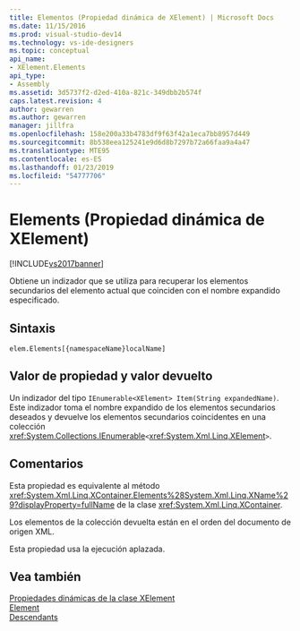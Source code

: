 ```yaml
---
title: Elementos (Propiedad dinámica de XElement) | Microsoft Docs
ms.date: 11/15/2016
ms.prod: visual-studio-dev14
ms.technology: vs-ide-designers
ms.topic: conceptual
api_name:
- XElement.Elements
api_type:
- Assembly
ms.assetid: 3d5737f2-d2ed-410a-821c-349dbb2b574f
caps.latest.revision: 4
author: gewarren
ms.author: gewarren
manager: jillfra
ms.openlocfilehash: 158e200a33b4783df9f63f42a1eca7bb8957d449
ms.sourcegitcommit: 8b538eea125241e9d6d8b7297b72a66faa9a4a47
ms.translationtype: MTE95
ms.contentlocale: es-ES
ms.lasthandoff: 01/23/2019
ms.locfileid: "54777706"
---
```

# <a name="elements-xelement-dynamic-property"></a>Elements (Propiedad dinámica de XElement)
[!INCLUDE[vs2017banner](../includes/vs2017banner.md)]

Obtiene un indizador que se utiliza para recuperar los elementos secundarios del elemento actual que coinciden con el nombre expandido especificado.  
  
## <a name="syntax"></a>Sintaxis  
  
```  
elem.Elements[{namespaceName}localName]   
```  
  
## <a name="property-valuereturn-value"></a>Valor de propiedad y valor devuelto  
 Un indizador del tipo `IEnumerable<XElement> Item(String expandedName)`. Este indizador toma el nombre expandido de los elementos secundarios deseados y devuelve los elementos secundarios coincidentes en una colección <xref:System.Collections.IEnumerable>`<`<xref:System.Xml.Linq.XElement>`>`.  
  
## <a name="remarks"></a>Comentarios  
 Esta propiedad es equivalente al método <xref:System.Xml.Linq.XContainer.Elements%28System.Xml.Linq.XName%29?displayProperty=fullName> de la clase <xref:System.Xml.Linq.XContainer>.  
  
 Los elementos de la colección devuelta están en el orden del documento de origen XML.  
  
 Esta propiedad usa la ejecución aplazada.  
  
## <a name="see-also"></a>Vea también  
 [Propiedades dinámicas de la clase XElement](../designers/xelement-class-dynamic-properties.md)   
 [Element](../designers/element-xelement-dynamic-property.md)   
 [Descendants](../designers/descendants-xelement-dynamic-property.md)
